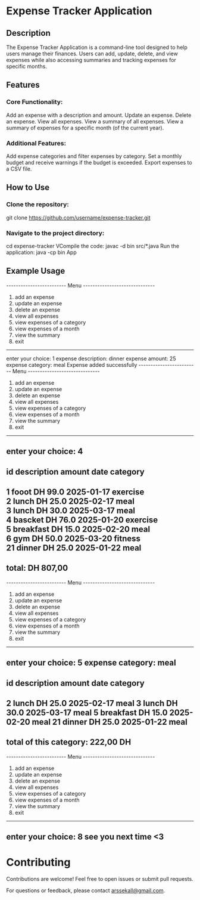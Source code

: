 # Expense Tracker Application
## Description
The Expense Tracker Application is a command-line tool designed to help users manage their finances. Users can add, update, delete, and view expenses while also accessing summaries and tracking expenses for specific months.

## Features

### Core Functionality:
Add an expense with a description and amount.
Update an expense.
Delete an expense.
View all expenses.
View a summary of all expenses.
View a summary of expenses for a specific month (of the current year).

### Additional Features:
Add expense categories and filter expenses by category.
Set a monthly budget and receive warnings if the budget is exceeded.
Export expenses to a CSV file.
## How to Use
### Clone the repository:
git clone https://github.com/username/expense-tracker.git
### Navigate to the project directory:
cd expense-tracker
VCompile the code:
javac -d bin src/*.java
Run the application:
java -cp bin App
## Example Usage
-------------------------    Menu    ------------------------------
1. add an expense
2. update an expense
3. delete an expense
4. view all expenses
5. view expenses of a category
6. view expenses of a month
7. view the summary
8. exit
--------------------------------------------------------------------
enter your choice: 1
expense description: dinner
expense amount: 25
expense category: meal
Expense added successfully
-------------------------    Menu    ------------------------------
1. add an expense
2. update an expense
3. delete an expense
4. view all expenses
5. view expenses of a category
6. view expenses of a month
7. view the summary
8. exit
--------------------------------------------------------------------
enter your choice: 4
--------------------------------------------------------------------
id    description     amount      date                 category     
--------------------------------------------------------------------
1     fooot           DH 99.0        2025-01-17           exercise  
2     lunch           DH 25.0        2025-02-17           meal      
3     lunch           DH 30.0        2025-03-17           meal      
4     bascket         DH 76.0        2025-01-20           exercise  
5     breakfast       DH 15.0        2025-02-20           meal      
6     gym             DH 50.0        2025-03-20           fitness   
21    dinner          DH 25.0        2025-01-22           meal
--------------------------------------------------------------------
total:                           DH 807,00
--------------------------------------------------------------------
-------------------------    Menu    ------------------------------
1. add an expense
2. update an expense
3. delete an expense
4. view all expenses
5. view expenses of a category
6. view expenses of a month
7. view the summary
8. exit
--------------------------------------------------------------------
enter your choice: 5
expense category: meal
--------------------------------------------------------------------
id    description     amount      date                 category
--------------------------------------------------------------------
2     lunch            DH 25.0       2025-02-17           meal
3     lunch            DH 30.0       2025-03-17           meal
5     breakfast        DH 15.0       2025-02-20           meal
21    dinner           DH 25.0       2025-01-22           meal
--------------------------------------------------------------------
total of this category:                                  222,00 DH
--------------------------------------------------------------------
-------------------------    Menu    ------------------------------
1. add an expense
2. update an expense
3. delete an expense
4. view all expenses
5. view expenses of a category
6. view expenses of a month
7. view the summary
8. exit
--------------------------------------------------------------------
enter your choice: 8
see you next time <3
--------------------------------------------------------------------
# Contributing
Contributions are welcome! Feel free to open issues or submit pull requests.

For questions or feedback, please contact arssekall@gmail.com.
